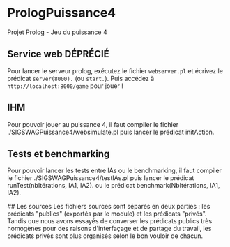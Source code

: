 # PrologPuissance4
Projet Prolog - Jeu du puissance 4   

## Service web DÉPRÉCIÉ
Pour lancer le serveur prolog, exécutez le fichier `webserver.pl` et écrivez le prédicat `server(8000).` (ou `start.`). Puis accédez à `http://localhost:8000/game` pour jouer !

## IHM 
Pour pouvoir jouer au puissance 4, il faut compiler le fichier ./SIGSWAGPuissance4/websimulate.pl puis lancer le prédicat initAction.

## Tests et benchmarking 
Pour pouvoir lancer les tests entre IAs ou le benchmarking, il faut compiler le fichier ./SIGSWAGPuissance4/testIAs.pl puis lancer le prédicat runTest(nbItérations, IA1, IA2). ou le prédicat benchmark(NbItérations, IA1, IA2).

## Les sources
Les fichiers sources sont séparés en deux parties : les prédicats "publics" (exportés par le module) et les prédicats "privés". Tandis que nous avons essayés de converser les prédicats publics très homogènes pour des raisons d'interfaçage et de partage du travail, les prédicats privés sont plus organisés selon le bon vouloir de chacun.
